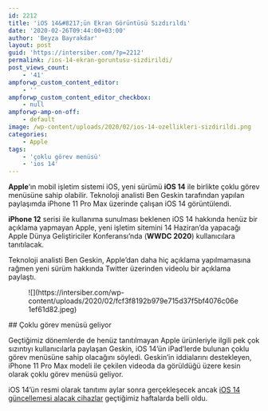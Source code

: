 ```yaml
---
id: 2212
title: 'iOS 14&#8217;ün Ekran Görüntüsü Sızdırıldı'
date: '2020-02-26T09:44:00+03:00'
author: 'Beyza Bayrakdar'
layout: post
guid: 'https://intersiber.com/?p=2212'
permalink: /ios-14-ekran-goruntusu-sizdirildi/
post_views_count:
    - '41'
ampforwp_custom_content_editor:
    - ''
ampforwp_custom_content_editor_checkbox:
    - null
ampforwp-amp-on-off:
    - default
image: /wp-content/uploads/2020/02/ios-14-ozellikleri-sizdirildi.png
categories:
    - Apple
tags:
    - 'çoklu görev menüsü'
    - 'ios 14'
---
```


**Apple**‘ın mobil işletim sistemi iOS, yeni sürümü **iOS 14** ile birlikte çoklu görev menüsüne sahip olabilir. Teknoloji analisti Ben Geskin tarafından yapılan paylaşımda iPhone 11 Pro Max üzerinde çalışan iOS 14 görüntülendi.

**iPhone 12** serisi ile kullanıma sunulması beklenen iOS 14 hakkında henüz bir açıklama yapmayan Apple, yeni işletim sitemini 14 Haziran’da yapacağı Apple Dünya Geliştiriciler Konferansı’nda (**WWDC 2020**) kullanıcılara tanıtılacak.

Teknoloji analisti Ben Geskin, Apple’dan daha hiç açıklama yapılmamasına rağmen yeni sürüm hakkında Twitter üzerinden videolu bir açıklama paylaştı.

<figure class="wp-block-image size-large">![](https://intersiber.com/wp-content/uploads/2020/02/fcf3f8192b979e715d37f5bf4076c06e1ef61d82.jpeg)</figure>## Çoklu görev menüsü geliyor

Geçtiğimiz dönemlerde de henüz tanıtılmayan Apple ürünleriyle ilgili pek çok sızıntıyı kullanıcılarla paylaşan Geskin, iOS 14’ün iPad’lerde bulunan çoklu görev menüsüne sahip olacağını söyledi. Geskin’in iddialarını destekleyen, iPhone 11 Pro Max modeli ile çekilen videoda da görüldüğü üzere kesin olarak çoklu görev menüsü geliyor.

iOS 14’ün resmi olarak tanıtımı aylar sonra gerçekleşecek ancak [iOS 14 güncellemesi alacak cihazlar](https://intersiber.com/ios-14-guncellemesi-alacak-cihazlar-belli-oldu/) geçtiğimiz haftalarda belli oldu.